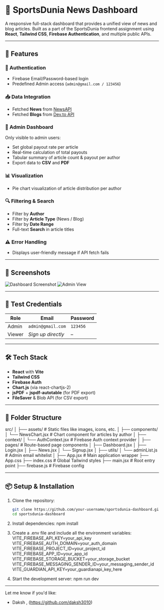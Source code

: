 # 📰 SportsDunia News Dashboard

A responsive full-stack dashboard that provides a unified view of news and blog articles. Built as a part of the SportsDunia frontend assignment using **React**, **Tailwind CSS**, **Firebase Authentication**, and multiple public APIs.

---

## 🚀 Features

### 🔐 Authentication
- Firebase Email/Password-based login
- Predefined Admin access (`admin@gmail.com / 123456`)

### 📥 Data Integration
- Fetched **News** from [NewsAPI](https://newsapi.org/)
- Fetched **Blogs** from [Dev.to API](https://dev.to/api/articles)

### 🧰 Admin Dashboard
Only visible to admin users:
- Set global payout rate per article
- Real-time calculation of total payouts
- Tabular summary of article count & payout per author
- Export data to **CSV** and **PDF**

### 📊 Visualization
- Pie chart visualization of article distribution per author

### 🔍 Filtering & Search
- Filter by **Author**
- Filter by **Article Type** (News / Blog)
- Filter by **Date Range**
- Full-text **Search** in article titles

### ⚠️ Error Handling
- Displays user-friendly message if API fetch fails

---

## 📸 Screenshots

![Dashboard Screenshot](./screenshots/dashboard.png)
![Admin View](./screenshots/admin-panel.png)

---

## 🧪 Test Credentials

| Role     | Email               | Password |
|----------|---------------------|----------|
| Admin    | `admin@gmail.com`   | `123456` |
| Viewer   | *Sign up directly*  | –        |

---

## 🛠 Tech Stack

- **React** with **Vite**
- **Tailwind CSS**
- **Firebase Auth**
- **Chart.js** (via react-chartjs-2)
- **jsPDF** + **jspdf-autotable** (for PDF export)
- **FileSaver** & Blob API (for CSV export)

---

## 📂 Folder Structure

src/
│
├── assets/                  # Static files like images, icons, etc.
│
├── components/
│   └── NewsChart.jsx        # Chart component for articles by author
│
├── context/
│   └── AuthContext.jsx      # Firebase Auth context provider
│
├── pages/                   # Route-based page components
│   ├── Dashboard.jsx
│   ├── Login.jsx
│   ├── News.jsx
│   └── Signup.jsx
│
├── utils/
│   └── adminList.js         # Admin email whitelist
│
├── App.jsx                  # Main application wrapper
├── App.css
├── index.css                # Global Tailwind styles
├── main.jsx                 # Root entry point
├── firebase.js              # Firebase config



---

## 📦 Setup & Installation

1. Clone the repository:
   ```bash
   git clone https://github.com/your-username/sportsdunia-dashboard.git
   cd sportsdunia-dashboard

2. Install dependencies:
    npm install

3. Create a .env file and include all the environment variables:
    VITE_FIREBASE_API_KEY=your_api_key
    VITE_FIREBASE_AUTH_DOMAIN=your_auth_domain
    VITE_FIREBASE_PROJECT_ID=your_project_id
    VITE_FIREBASE_APP_ID=your_app_id
    VITE_FIREBASE_STORAGE_BUCKET=your_storage_bucket
    VITE_FIREBASE_MESSAGING_SENDER_ID=your_messaging_sender_id
    VITE_GUARDIAN_API_KEY=your_guardianapi_key_here

4. Start the development server:
    npm run dev


---

Let me know if you'd like:
- Daksh , (https://github.com/daksh3010)